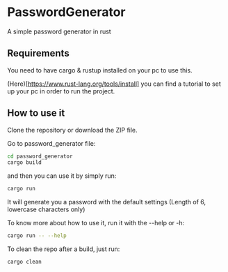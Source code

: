# __PasswordGenerator__

A simple password generator in rust

## __Requirements__

You need to have cargo & rustup installed on your pc to use this.

(Here)[https://www.rust-lang.org/tools/install] you can find a tutorial to set up your pc in order to run the project.

## __How to use it__

Clone the repository or download the ZIP file.

Go to password_generator file:
```Bash
cd password_generator
cargo build
```

and then you can use it by simply run:
```Bash
cargo run
```

It will generate you a password with the default settings (Length of 6, lowercase characters only)

To know more about how to use it, run it with the --help or -h:
```Bash
cargo run -- --help
```

To clean the repo after a build, just run:
```Bash
cargo clean
```
